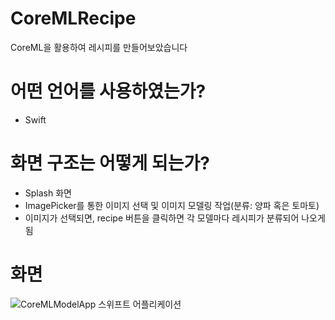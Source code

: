 # CoreMLRecipe
CoreML을 활용하여 레시피를 만들어보았습니다

# 어떤 언어를 사용하였는가?
 - Swift
 
# 화면 구조는 어떻게 되는가?
 - Splash 화면
 - ImagePicker를 통한 이미지 선택 및 이미지 모델링 작업(분류: 양파 혹은 토마토)
 - 이미지가 선택되면, recipe 버튼을 클릭하면 각 모델마다 레시피가 분류되어 나오게 됨

# 화면
![CoreMLModelApp  스위프트 어플리케이션](https://user-images.githubusercontent.com/96816327/204754219-a01ffd0e-6a34-48d9-82c6-3329949a7eb2.png)
